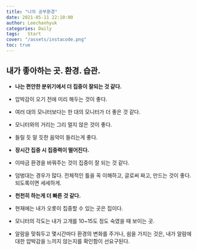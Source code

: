 ```yaml
---
title: "나의 공부환경"
date: 2021-05-11 22:10:00
author: Leechanhyuk
categories: Daily
tags:	Start
cover: "/assets/instacode.png"
toc: true
---
```


## 내가 좋아하는 곳. 환경. 습관.

 - **나는 편안한 분위기에서 더 집중이 잘되는 것 같다.**

 - 압박감이 오기 전에 미리 해두는 것이 좋다.

 - 여러 대의 모니터보다는 한 대의 모니터가 더 좋은 것 같다.

 - 모니터와의 거리는 그리 멀지 않은 것이 좋다.

 - 들릴 듯 말 듯한 음악이 들리는게 좋다.

 - **장시간 집중 시 집중력이 떨어진다.**

 - 이따금 환경을 바꿔주는 것이 집중이 잘 되는 것 같다.

 - 덤벙대는 경우가 많다. 전체적인 틀을 꼭 이해하고, 글로써 짜고, 만드는 것이 좋다. 되도록이면 세세하게.

 - **천천히 하는게 더 빠른 것 같다.**

 - 현재에는 내가 오롯이 집중할 수 있는 곳은 집이다.

 - 모니터의 각도는 내가 고개를 10~15도 정도 숙였을 때 보이는 곳.

 - 알람을 맞춰두고 몇시간마다 환경의 변화를 주거나, 쉼을 가지는 것은, 내가 알람에 대한 압박감을 느끼지 않는지를 확인함이 선요구된다.







